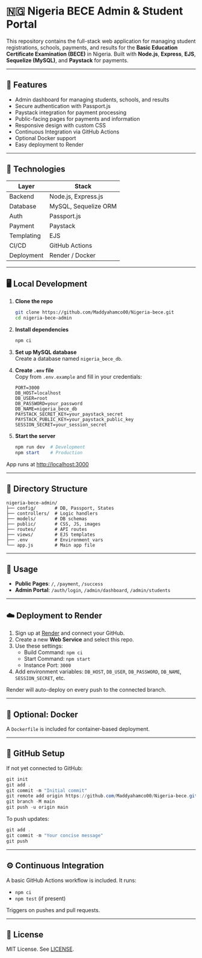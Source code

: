 
# 🇳🇬 Nigeria BECE Admin & Student Portal

This repository contains the full-stack web application for managing student registrations, schools, payments, and results for the **Basic Education Certificate Examination (BECE)** in Nigeria. Built with **Node.js**, **Express**, **EJS**, **Sequelize (MySQL)**, and **Paystack** for payments.

---

## 🚀 Features

- Admin dashboard for managing students, schools, and results  
- Secure authentication with Passport.js  
- Paystack integration for payment processing  
- Public-facing pages for payments and information  
- Responsive design with custom CSS  
- Continuous Integration via GitHub Actions  
- Optional Docker support  
- Easy deployment to Render

---

## 🧰 Technologies

| Layer       | Stack                     |
|------------|---------------------------|
| Backend     | Node.js, Express.js       |
| Database    | MySQL, Sequelize ORM      |
| Auth        | Passport.js               |
| Payment     | Paystack                  |
| Templating  | EJS                       |
| CI/CD       | GitHub Actions            |
| Deployment  | Render / Docker           |

---

## 🖥️ Local Development

1. **Clone the repo**  
   ```bash
   git clone https://github.com/Maddyahamco00/Nigeria-bece.git
   cd nigeria-bece-admin
   ```

2. **Install dependencies**  
   ```powershell
   npm ci
   ```

3. **Set up MySQL database**  
   Create a database named `nigeria_bece_db`.

4. **Create `.env` file**  
   Copy from `.env.example` and fill in your credentials:

   ```plaintext
   PORT=3000
   DB_HOST=localhost
   DB_USER=root
   DB_PASSWORD=your_password
   DB_NAME=nigeria_bece_db
   PAYSTACK_SECRET_KEY=your_paystack_secret
   PAYSTACK_PUBLIC_KEY=your_paystack_public_key
   SESSION_SECRET=your_session_secret
   ```

5. **Start the server**  
   ```powershell
   npm run dev  # Development
   npm start    # Production
   ```

App runs at [http://localhost:3000](http://localhost:3000)

---

## 📁 Directory Structure

```
nigeria-bece-admin/
├── config/       # DB, Passport, States
├── controllers/  # Logic handlers
├── models/       # DB schemas
├── public/       # CSS, JS, images
├── routes/       # API routes
├── views/        # EJS templates
├── .env          # Environment vars
└── app.js        # Main app file
```

---

## 🔐 Usage

- **Public Pages**: `/`, `/payment`, `/success`  
- **Admin Portal**: `/auth/login`, `/admin/dashboard`, `/admin/students`

---

## ☁️ Deployment to Render

1. Sign up at [Render](https://render.com) and connect your GitHub.
2. Create a new **Web Service** and select this repo.
3. Use these settings:
   - Build Command: `npm ci`
   - Start Command: `npm start`
   - Instance Port: `3000`
4. Add environment variables: `DB_HOST`, `DB_USER`, `DB_PASSWORD`, `DB_NAME`, `SESSION_SECRET`, etc.

Render will auto-deploy on every push to the connected branch.

---

## 🐳 Optional: Docker

A `Dockerfile` is included for container-based deployment.

---

## 🔄 GitHub Setup

If not yet connected to GitHub:

```powershell
git init
git add .
git commit -m "Initial commit"
git remote add origin https://github.com/Maddyahamco00/Nigeria-bece.git
git branch -M main
git push -u origin main
```

To push updates:

```powershell
git add .
git commit -m "Your concise message"
git push
```

---

## ⚙️ Continuous Integration

A basic GitHub Actions workflow is included. It runs:

- `npm ci`
- `npm test` (if present)

Triggers on pushes and pull requests.

---

## 📌 License

MIT License. See [LICENSE](LICENSE).
